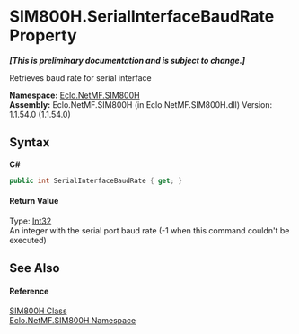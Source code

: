 # SIM800H.SerialInterfaceBaudRate Property 
 _**\[This is preliminary documentation and is subject to change.\]**_

Retrieves baud rate for serial interface

**Namespace:**&nbsp;<a href="N_Eclo_NetMF_SIM800H">Eclo.NetMF.SIM800H</a><br />**Assembly:**&nbsp;Eclo.NetMF.SIM800H (in Eclo.NetMF.SIM800H.dll) Version: 1.1.54.0 (1.1.54.0)

## Syntax

**C#**<br />
``` C#
public int SerialInterfaceBaudRate { get; }
```


#### Return Value
Type: <a href="http://msdn2.microsoft.com/en-us/library/td2s409d" target="_blank">Int32</a><br />An integer with the serial port baud rate (-1 when this command couldn't be executed)

## See Also


#### Reference
<a href="T_Eclo_NetMF_SIM800H_SIM800H">SIM800H Class</a><br /><a href="N_Eclo_NetMF_SIM800H">Eclo.NetMF.SIM800H Namespace</a><br />